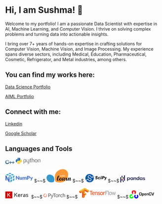 # Hi, I am Sushma! 👋
Welcome to my portfolio! I am a passionate Data Scientist with expertise in AI, Machine Learning, and Computer Vision. I thrive on solving complex problems and turning data into actionable insights.

I bring over 7+ years of hands-on expertise in crafting solutions for Computer Vision, Machine Vision, and Image Processing. My experience spans diverse sectors, including Medical, Education, Pharmaceutical, Cosmetic, Refrigerator, and Metal industries, among others.

## You can find my works here:
[Data Science Portfolio](https://github.com/sushmaMadam/Data-Science-Portfolio)

[AIML Portfolio](https://github.com/sushmaMadam/AIML-Portfolio)

## Connect with me:
[Linkedin](https://www.linkedin.com/in/sushma-madam/)

[Google Scholar](https://scholar.google.com/citations?hl=en&view_op=list_works&authuser=2&gmla=AJ1KiT3l87NlM0I8TuAXlXu79UVHZp6iRcEkeMSGnuDqeI_muQxNSne6dRG1zBh6PRUTtm-HE9ChJBVLb5e51WRUmKMx&user=HlXL20EAAAAJ)

<!-- [X] (Include it after some posts in X) -->

## Languages and Tools
<img src="https://github.com/sushmaMadam/logos/blob/main/cpp.png" width="30" />
<img src="https://github.com/sushmaMadam/logos/blob/main/python.png" width="80" />
<p float="left">
  <img src="https://github.com/sushmaMadam/logos/blob/main/numpy.png" width="90" /> $~~$
  <img src="https://github.com/sushmaMadam/logos/blob/main/sklearn.png" width="80" /> $~~$
  <img src="https://github.com/sushmaMadam/logos/blob/main/scipy1.png" width="70" /> $~~$
  <img src="https://github.com/sushmaMadam/logos/blob/main/pandas.png" width="80" />
</p>
<p float="left">
  <img src="https://github.com/sushmaMadam/logos/blob/main/keras.png" width="80" /> $~~$
  <img src="https://github.com/sushmaMadam/logos/blob/main/Pytorch.png" width="70" /> $~~$
  <img src="https://github.com/sushmaMadam/logos/blob/main/tensorflow.png" width="120" /> $~~$
  <img src="https://github.com/sushmaMadam/logos/blob/main/opencv.png" width="80" />
</p>
